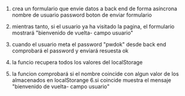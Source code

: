 1. crea un formulario que envie datos a back end de forma asíncrona
        nombre de usuario
        password
        boton de enviar formulario

2. mientras tanto, si el usuario ya ha visitado la pagina, el formulario mostrará "bienvenido de vuelta- campo usuario"





3. cuando el usuario meta el password "pwdok" desde back end comprobará el password y enviará resuesta ok

4. la funcio  recupera todos los valores del localStorage
5. la funcion comprobará si el nombre coincide con algun valor de los almacenados en localStorange
6.si coincide muestra el mensaje "bienvenido de vuelta- campo usuario"